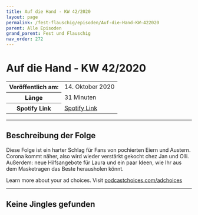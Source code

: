 ```yaml
---
title: Auf die Hand - KW 42/2020
layout: page
permalink: /fest-flauschig/episoden/Auf-die-Hand-KW-422020
parent: Alle Episoden
grand_parent: Fest und Flauschig
nav_order: 272
---
```


# Auf die Hand - KW 42/2020
<table class="resp-table dcf-table dcf-table-responsive dcf-table-bordered dcf-table-striped dcf-w-100%">
                    <tbody>
                        <tr>
                            <th scope="row">Veröffentlich am:</th>
                            <td data-label="Veröffentlich am:">14. Oktober 2020</td>
                        </tr>
                        <tr>
                            <th scope="row">Länge </th>
                            <td data-label="Länge ">31 Minuten</td>
                        </tr><tr>
                                <th scope="row">Spotify Link</th>
                                <td data-label="Spotify Link"><a href="https://open.spotify.com/episode/1O2UFGJpxxkxYo9AQxPcaZ">Spotify Link</a></td>
                            </tr></tbody>
                </table>

***

## Beschreibung der Folge

<div>
<p>Diese Folge ist ein harter Schlag für Fans von pochierten Eiern und Austern. Corona kommt näher, also wird wieder verstärkt gekocht chez Jan und Olli. Außerdem: neue Hilfsangebote für Laura und ein paar Ideen, wie Ihr aus dem Masketragen das Beste herausholen könnt.</p><p> </p><p>Learn more about your ad choices. Visit <a href="https://podcastchoices.com/adchoices">podcastchoices.com/adchoices</a></p>  
</div>

***

## Keine Jingles gefunden